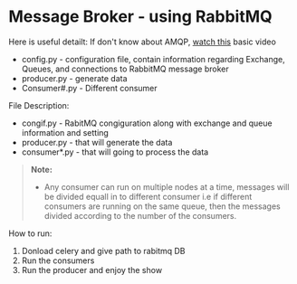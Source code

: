 # Message Broker - using RabbitMQ

Here is useful detailt:
If don't know about AMQP, [watch this](https://www.youtube.com/watch?v=XjuiZM7JzPw) basic video
 * config.py - configuration file, contain information regarding Exchange, Queues, and connections to RabbitMQ message broker
 * producer.py - generate data 
 * Consumer#.py - Different consumer

File Description:
* congif.py - RabitMQ congiguration  along with exchange and queue information and setting
* producer.py - that will generate the data
* consumer*.py - that will going to process the data

 
> **Note:**
> - Any consumer can run on multiple nodes at a time, messages will be divided equall in to different consumer i.e if different consumers are running on the same queue, then the messages divided according to the number of the consumers.


How to run:
1. Donload celery and give path to rabitmq DB
2. Run the consumers  
3. Run the producer and enjoy the show


